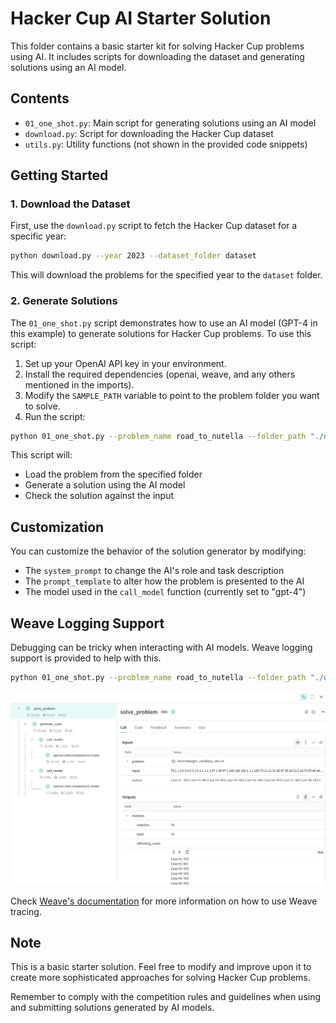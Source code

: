# Hacker Cup AI Starter Solution

This folder contains a basic starter kit for solving Hacker Cup problems using AI. It includes scripts for downloading the dataset and generating solutions using an AI model.

## Contents

- `01_one_shot.py`: Main script for generating solutions using an AI model
- `download.py`: Script for downloading the Hacker Cup dataset
- `utils.py`: Utility functions (not shown in the provided code snippets)

## Getting Started

### 1. Download the Dataset

First, use the `download.py` script to fetch the Hacker Cup dataset for a specific year:

```bash
python download.py --year 2023 --dataset_folder dataset
```

This will download the problems for the specified year to the `dataset` folder.

### 2. Generate Solutions

The `01_one_shot.py` script demonstrates how to use an AI model (GPT-4 in this example) to generate solutions for Hacker Cup problems. To use this script:

1. Set up your OpenAI API key in your environment.
2. Install the required dependencies (openai, weave, and any others mentioned in the imports).
3. Modify the `SAMPLE_PATH` variable to point to the problem folder you want to solve.
4. Run the script:

```bash
python 01_one_shot.py --problem_name road_to_nutella --folder_path "./dataset/2023/practice/"
```

This script will:
- Load the problem from the specified folder
- Generate a solution using the AI model
- Check the solution against the input

## Customization

You can customize the behavior of the solution generator by modifying:

- The `system_prompt` to change the AI's role and task description
- The `prompt_template` to alter how the problem is presented to the AI
- The model used in the `call_model` function (currently set to "gpt-4")

## Weave Logging Support

Debugging can be tricky when interacting with AI models. Weave logging support is provided to help with this.

```bash
python 01_one_shot.py --problem_name road_to_nutella --folder_path "./dataset/2023/practice/" --weave_log
```

![Weave Logging](./weave_trace.png)

Check [Weave's documentation](https://wandb.github.io/weave/) for more information on how to use Weave tracing.

## Note

This is a basic starter solution. Feel free to modify and improve upon it to create more sophisticated approaches for solving Hacker Cup problems.

Remember to comply with the competition rules and guidelines when using and submitting solutions generated by AI models.